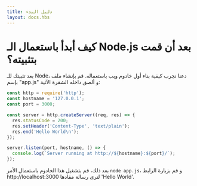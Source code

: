 ```yaml
---
title: دليل البدء
layout: docs.hbs
---
```


# كيف أبدأ باستعمال الـ Node.js بعد أن قمت بتثبيته؟

بعد تثبيتك للـ Node، دعنا نجرب كيفية بناء أول خادوم ويب باستعماله.
قم بإنشاء ملف بإسم "app.js" و ألصق داخله  الشفرة الآتية:

```javascript
const http = require('http');
const hostname = '127.0.0.1';
const port = 3000;

const server = http.createServer((req, res) => {
  res.statusCode = 200;
  res.setHeader('Content-Type', 'text/plain');
  res.end('Hello World\n');
});

server.listen(port, hostname, () => {
  console.log(`Server running at http://${hostname}:${port}/`);
});
```

بعد ذلك، قم بتشغيل هذا الخادوم باستعمال الأمر ``` node app.js ```، و قم بزيارة الرابط http://localhost:3000 لترى رسالة مفادها 'Hello World'.
